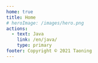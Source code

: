 ```yaml
---
home: true
title: Home
# heroImage: /images/hero.png
actions:
  - text: Java
    link: /en/java/
    type: primary
footer: Copyright © 2021 Taoning
---
```

